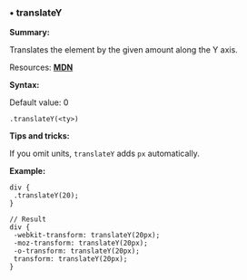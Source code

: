 ### <a name="translateY"></a> &#8226; translateY
**Summary:**

Translates the element by the given amount along the Y axis.

Resources: **[MDN](https://developer.mozilla.org/en-US/docs/Web/CSS/transform#translateY)**

**Syntax:**
  
  Default value: 0

    .translateY(<ty>)

**Tips and tricks:**

  If you omit units, `translateY` adds `px` automatically.

**Example:**

    div {
     .translateY(20);
    }
    
    // Result
    div {
     -webkit-transform: translateY(20px);
     -moz-transform: translateY(20px);
     -o-transform: translateY(20px);
     transform: translateY(20px);
    }

